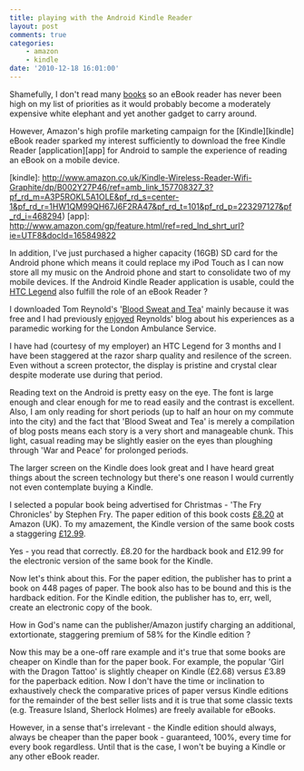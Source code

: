 ```yaml
---
title: playing with the Android Kindle Reader
layout: post
comments: true
categories:
    - amazon
    - kindle
date: '2010-12-18 16:01:00'
---
```

Shamefully, I don't read many
[books][bookclub]
so an eBook reader has never been high on my list of priorities as it
would probably become a moderately expensive white elephant and yet
another gadget to carry around.

[bookclub]: http://www.nbrightside.com/blog/2006/11/29/testing-debut-at-book-club

However, Amazon's high profile marketing campaign for the
[Kindle][kindle] eBook reader sparked my interest sufficiently to
download the free Kindle Reader [application][app] for Android to
sample the experience of reading an eBook on a mobile device.

[kindle]: http://www.amazon.co.uk/Kindle-Wireless-Reader-Wifi-Graphite/dp/B002Y27P46/ref=amb_link_157708327_3?pf_rd_m=A3P5ROKL5A1OLE&pf_rd_s=center-1&pf_rd_r=1HW1QM99QH67J6F2RA47&pf_rd_t=101&pf_rd_p=223297127&pf_rd_i=468294)
[app]: http://www.amazon.com/gp/feature.html/ref=red_lnd_shrt_url?ie=UTF8&docId=165849822

In addition, I've just purchased a higher capacity (16GB) SD card for
the Android phone which means it could replace my iPod Touch as I can
now store all my music on the Android phone and start to consolidate
two of my mobile devices. If the Android Kindle Reader application is
usable, could the [HTC Legend][legend] also fulfill the role of an
eBook Reader ?

[legend]: http://www.htc.com/www/product/legend/overview.html

I downloaded Tom Reynold's '[Blood Sweat and Tea][BST]' mainly because
it was free and I had previously [enjoyed][blog] Reynolds' blog about
his experiences as a paramedic working for the London Ambulance
Service.

[BST]: http://www.amazon.co.uk/Blood-Sweat-Tea-Adventures-Inner-city/dp/1905548230/ref=sr_1_1?ie=UTF8&qid=1313594801&sr=8-1
[blog]: http://www.nbrightside.com/blog/2006/08/22/in-praise-of-tom-reynolds

I have had (courtesy of my employer) an HTC Legend for 3 months and I
have been staggered at the razor sharp quality and resilence of the
screen. Even without a screen protector, the display is pristine and
crystal clear despite moderate use during that period.

Reading text on the Android is pretty easy on the eye. The font is large
enough and clear enough for me to read easily and the contrast is
excellent. Also, I am only reading for short periods (up to half an hour
on my commute into the city) and the fact that 'Blood Sweat and Tea' is
merely a compilation of blog posts means each story is a very short and
manageable chunk. This light, casual reading may be slightly easier on
the eyes than ploughing through 'War and Peace' for prolonged periods.

The larger screen on the Kindle does look great and I have heard great
things about the screen technology but there's one reason I would
currently not even contemplate buying a Kindle.

I selected a popular book being advertised for Christmas - 'The Fry
Chronicles' by Stephen Fry. The paper edition of this book costs
[&pound;8.20][frypaper] at Amazon (UK). To my amazement, the
Kindle version of the same book costs a staggering [&pound;12.99][frykindle].

[frypaper]: http://www.amazon.co.uk/Fry-Chronicles-Stephen/dp/0718154835/ref=sr_1_1?s=books&ie=UTF8&qid=1292686033&sr=1-1
[frykindle]: http://www.amazon.co.uk/The-Fry-Chronicles/dp/B0042JTA56/ref=tmm_kin_title_0?ie=UTF8&m=A3TVV12T0I6NSM&qid=1292686033&sr=1-1

Yes - you read that correctly. &pound;8.20 for the hardback book and
&pound;12.99 for the electronic version of the same book for the
Kindle.

Now let's think about this. For the paper edition, the publisher has
to print a book on 448 pages of paper. The book also has to be bound
and this is the hardback edition. For the Kindle edition, the
publisher has to, err, well, create an electronic copy of the book.

How in God's name can the publisher/Amazon justify charging an
additional, extortionate, staggering premium of 58% for the Kindle
edition ?

Now this may be a one-off rare example and it's true that some books
are cheaper on Kindle than for the paper book. For example, the
popular 'Girl with the Dragon Tattoo' is slightly cheaper on Kindle
(&pound;2.68) versus &pound;3.89 for the paperback edition. Now I
don't have the time or inclination to exhaustively check the
comparative prices of paper versus Kindle editions for the remainder
of the best seller lists and it is true that some classic texts
(e.g. Treasure Island, Sherlock Holmes) are freely available for
eBooks.

However, in a sense that's irrelevant - the Kindle edition should
always, always be cheaper than the paper book - guaranteed, 100%,
every time for every book regardless. Until that is the case, I won't
be buying a Kindle or any other eBook reader.
